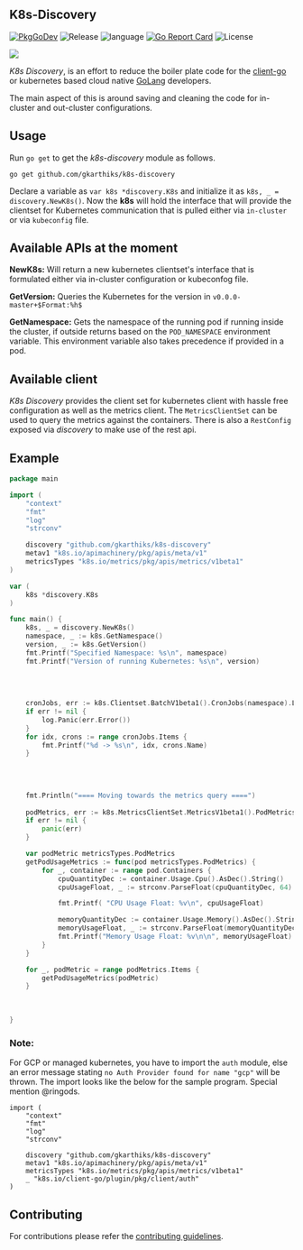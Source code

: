 ## K8s-Discovery
[![PkgGoDev](https://pkg.go.dev/badge/github.com/gkarthiks/k8s-discovery)](https://pkg.go.dev/github.com/gkarthiks/k8s-discovery)
![Release](https://img.shields.io/github/tag-date/gkarthiks/k8s-discovery.svg?color=Orange&label=Latest%20Release)
![language](https://img.shields.io/badge/Language-go-blue.svg)
[![Go Report Card](https://goreportcard.com/badge/github.com/gkarthiks/k8s-discovery)](https://goreportcard.com/report/github.com/gkarthiks/k8s-discovery)
![License](https://img.shields.io/github/license/gkarthiks/k8s-discovery.svg)

![](go-k8s.png)

*K8s Discovery*, is an effort to reduce the boiler plate code for the [client-go](https://github.com/kubernetes/client-go) or kubernetes based cloud native [GoLang](https://golang.org) developers.

The main aspect of this is around saving and cleaning the code for in-cluster and out-cluster configurations. 


## Usage

Run `go get` to get the *k8s-discovery* module as follows.

```
go get github.com/gkarthiks/k8s-discovery
```

Declare a variable as `var k8s *discovery.K8s` and initialize it as `k8s, _ = discovery.NewK8s()`. Now the **k8s** will hold the interface that will provide the clientset for Kubernetes communication that is pulled either via `in-cluster` or via `kubeconfig` file.

## Available APIs at the moment

<b>NewK8s:</b> Will return a new kubernetes clientset's interface that is formulated either via in-cluster configuration or kubeconfog file.

<b>GetVersion:</b> Queries the Kubernetes for the version in `v0.0.0-master+$Format:%h$`

<b>GetNamespace:</b> Gets the namespace of the running pod if running inside the cluster, if outside returns based on the `POD_NAMESPACE` environment variable. This environment variable also takes precedence if provided in a pod.

## Available client
*K8s Discovery* provides the client set for kubernetes client with hassle free configuration as well as the metrics client. The `MetricsClientSet` can be used to query the metrics against the containers. There is also a `RestConfig` exposed via *discovery* to make use of the rest api.


## Example
```go
package main

import (
	"context"
	"fmt"
	"log"
	"strconv"

	discovery "github.com/gkarthiks/k8s-discovery"
	metav1 "k8s.io/apimachinery/pkg/apis/meta/v1"
	metricsTypes "k8s.io/metrics/pkg/apis/metrics/v1beta1"
)

var (
	k8s *discovery.K8s
)

func main() {
	k8s, _ = discovery.NewK8s()
	namespace, _ := k8s.GetNamespace()
	version, _ := k8s.GetVersion()
	fmt.Printf("Specified Namespace: %s\n", namespace)
	fmt.Printf("Version of running Kubernetes: %s\n", version)
	
	
	
	
	cronJobs, err := k8s.Clientset.BatchV1beta1().CronJobs(namespace).List(context.Background(), metav1.ListOptions{})
	if err != nil {
		log.Panic(err.Error())
	}
	for idx, crons := range cronJobs.Items {
		fmt.Printf("%d -> %s\n", idx, crons.Name)
	}
	
	
	
	
	fmt.Println("==== Moving towards the metrics query ====")
	
	podMetrics, err := k8s.MetricsClientSet.MetricsV1beta1().PodMetricses(namespace).List(context.Background(), metav1.ListOptions{})
	if err != nil {
		panic(err)
	}

	var podMetric metricsTypes.PodMetrics
	getPodUsageMetrics := func(pod metricsTypes.PodMetrics) {
		for _, container := range pod.Containers {
			cpuQuantityDec := container.Usage.Cpu().AsDec().String()
			cpuUsageFloat, _ := strconv.ParseFloat(cpuQuantityDec, 64)

			fmt.Printf( "CPU Usage Float: %v\n", cpuUsageFloat)

			memoryQuantityDec := container.Usage.Memory().AsDec().String()
			memoryUsageFloat, _ := strconv.ParseFloat(memoryQuantityDec, 64)
			fmt.Printf("Memory Usage Float: %v\n\n", memoryUsageFloat)
		}
	}

	for _, podMetric = range podMetrics.Items {
		getPodUsageMetrics(podMetric)
	}
	
	
	
}
```

### Note:

For GCP or managed kubernetes, you have to import the `auth` module, else an error message stating `no Auth Provider found for name "gcp"` will be thrown. The import looks like the below for the sample program. Special mention @ringods.

```golang
import (
	"context"
	"fmt"
	"log"
	"strconv"

	discovery "github.com/gkarthiks/k8s-discovery"
	metav1 "k8s.io/apimachinery/pkg/apis/meta/v1"
	metricsTypes "k8s.io/metrics/pkg/apis/metrics/v1beta1"
	_ "k8s.io/client-go/plugin/pkg/client/auth"
)
```

## Contributing
For contributions please refer the [contributing guidelines](CONTRIBUTING.md).